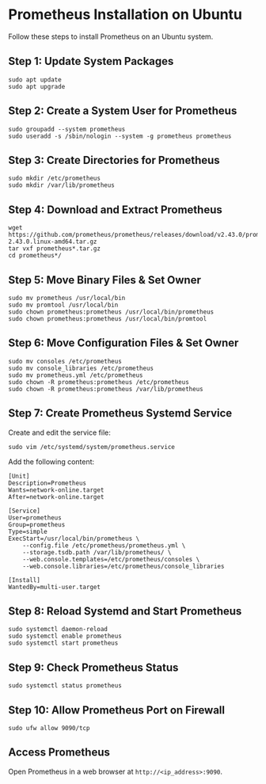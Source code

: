 
# Prometheus Installation on Ubuntu

Follow these steps to install Prometheus on an Ubuntu system.

## Step 1: Update System Packages
```
sudo apt update
sudo apt upgrade
```

## Step 2: Create a System User for Prometheus
```
sudo groupadd --system prometheus
sudo useradd -s /sbin/nologin --system -g prometheus prometheus
```

## Step 3: Create Directories for Prometheus
```
sudo mkdir /etc/prometheus
sudo mkdir /var/lib/prometheus
```

## Step 4: Download and Extract Prometheus
```
wget https://github.com/prometheus/prometheus/releases/download/v2.43.0/prometheus-2.43.0.linux-amd64.tar.gz
tar vxf prometheus*.tar.gz
cd prometheus*/
```

## Step 5: Move Binary Files & Set Owner
```
sudo mv prometheus /usr/local/bin
sudo mv promtool /usr/local/bin
sudo chown prometheus:prometheus /usr/local/bin/prometheus
sudo chown prometheus:prometheus /usr/local/bin/promtool
```

## Step 6: Move Configuration Files & Set Owner
```
sudo mv consoles /etc/prometheus
sudo mv console_libraries /etc/prometheus
sudo mv prometheus.yml /etc/prometheus
sudo chown -R prometheus:prometheus /etc/prometheus
sudo chown -R prometheus:prometheus /var/lib/prometheus
```

## Step 7: Create Prometheus Systemd Service
Create and edit the service file:
```
sudo vim /etc/systemd/system/prometheus.service
```
Add the following content:
```
[Unit]
Description=Prometheus
Wants=network-online.target
After=network-online.target

[Service]
User=prometheus
Group=prometheus
Type=simple
ExecStart=/usr/local/bin/prometheus \
    --config.file /etc/prometheus/prometheus.yml \
    --storage.tsdb.path /var/lib/prometheus/ \
    --web.console.templates=/etc/prometheus/consoles \
    --web.console.libraries=/etc/prometheus/console_libraries

[Install]
WantedBy=multi-user.target
```

## Step 8: Reload Systemd and Start Prometheus
```
sudo systemctl daemon-reload
sudo systemctl enable prometheus
sudo systemctl start prometheus
```

## Step 9: Check Prometheus Status
```
sudo systemctl status prometheus
```

## Step 10: Allow Prometheus Port on Firewall
```
sudo ufw allow 9090/tcp
```

## Access Prometheus
Open Prometheus in a web browser at `http://<ip_address>:9090`.
